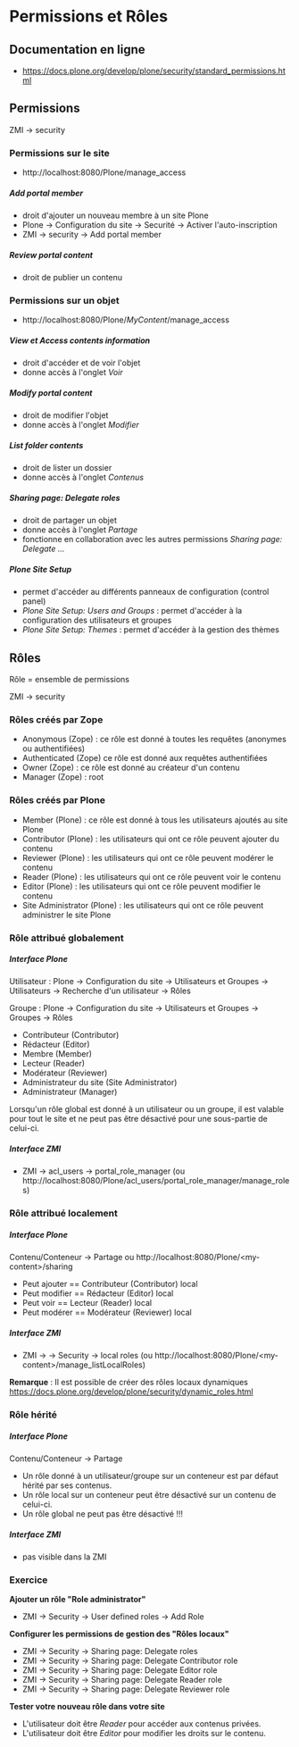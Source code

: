 Permissions et Rôles
==============================

Documentation en ligne
----------------------

- <https://docs.plone.org/develop/plone/security/standard_permissions.html>

Permissions
-----------

ZMI -> security 

### Permissions sur le site

- http://localhost:8080/Plone/manage_access

##### Add portal member


- droit d'ajouter un nouveau membre à un site Plone
- Plone -> Configuration du site -> Securité -> Activer l'auto-inscription
- ZMI -> security -> Add portal member

##### Review portal content

- droit de publier un contenu

### Permissions sur un objet


- http://localhost:8080/Plone/*MyContent*/manage_access

##### View et Access contents information

- droit d'accéder et de voir l'objet
- donne accès à l'onglet *Voir*

##### Modify portal content

- droit de modifier l'objet
- donne accès à l'onglet *Modifier*

##### List folder contents

- droit de lister un dossier
- donne accès à l'onglet *Contenus*

##### Sharing page: Delegate roles

- droit de partager un objet
- donne accès à l'onglet *Partage*
- fonctionne en collaboration avec les autres permissions *Sharing page: Delegate ...*

##### Plone Site Setup

- permet d'accéder au différents panneaux de configuration (control panel)
- *Plone Site Setup: Users and Groups* : permet d'accéder à la configuration des utilisateurs et groupes
- *Plone Site Setup: Themes* : permet d'accéder à la gestion des thèmes

Rôles
-----

Rôle = ensemble de permissions

ZMI -> security

### Rôles créés par Zope

- Anonymous (Zope) : ce rôle est donné à toutes les requêtes (anonymes ou authentifiées)
- Authenticated (Zope) ce rôle est donné aux requêtes authentifiées
- Owner (Zope) : ce rôle est donné au créateur d'un contenu
- Manager (Zope) : root

### Rôles créés par Plone   

- Member (Plone) : ce rôle est donné à tous les utilisateurs ajoutés au site Plone
- Contributor (Plone) : les utilisateurs qui ont ce rôle peuvent ajouter du contenu
- Reviewer (Plone) : les utilisateurs qui ont ce rôle peuvent  modérer le contenu
- Reader (Plone) : les utilisateurs qui ont ce rôle peuvent  voir le contenu
- Editor (Plone)  : les utilisateurs qui ont ce rôle peuvent  modifier le contenu
- Site Administrator (Plone) : les utilisateurs qui ont ce rôle peuvent administrer le site Plone

### Rôle attribué globalement

##### Interface Plone


Utilisateur :
    Plone -> Configuration du site -> Utilisateurs et Groupes -> Utilisateurs -> Recherche d'un utilisateur -> Rôles

Groupe :
    Plone -> Configuration du site -> Utilisateurs et Groupes -> Groupes -> Rôles

- Contributeur (Contributor)
- Rédacteur (Editor)
- Membre (Member)
- Lecteur (Reader)
- Modérateur (Reviewer)
- Administrateur du site (Site Administrator)
- Administrateur (Manager)

Lorsqu'un rôle global est donné à un utilisateur ou un groupe, il est valable pour tout le site et ne peut pas être désactivé pour une sous-partie de celui-ci.

##### Interface ZMI

- ZMI -> acl_users -> portal_role_manager (ou http://localhost:8080/Plone/acl_users/portal_role_manager/manage_roles)

### Rôle attribué localement

##### Interface Plone

Contenu/Conteneur -> Partage ou http://localhost:8080/Plone/\<my-content\>/sharing

- Peut ajouter == Contributeur (Contributor) local
- Peut modifier == Rédacteur (Editor) local
- Peut voir == Lecteur (Reader) local
- Peut modérer == Modérateur (Reviewer) local

##### Interface ZMI

- ZMI -> <my-content> -> Security -> local roles (ou http://localhost:8080/Plone/\<my-content\>/manage_listLocalRoles)

**Remarque** : Il est possible de créer des rôles locaux dynamiques <https://docs.plone.org/develop/plone/security/dynamic_roles.html>

### Rôle hérité

##### Interface Plone

Contenu/Conteneur -> Partage

- Un rôle donné à un utilisateur/groupe sur un conteneur est par défaut hérité par ses contenus.
- Un rôle local sur un conteneur peut être désactivé sur un contenu de celui-ci.
- Un rôle global ne peut pas être désactivé !!!

##### Interface ZMI

- pas visible dans la ZMI

### Exercice

**Ajouter un rôle "Role administrator"**

- ZMI -> Security -> User defined roles <Role administrator> -> Add Role

**Configurer les permissions de gestion des "Rôles locaux"**

- ZMI -> Security -> Sharing page: Delegate roles
- ZMI -> Security -> Sharing page: Delegate Contributor role
- ZMI -> Security -> Sharing page: Delegate Editor role
- ZMI -> Security -> Sharing page: Delegate Reader role
- ZMI -> Security -> Sharing page: Delegate Reviewer role

**Tester votre nouveau rôle dans votre site**

- L'utilisateur doit être *Reader* pour accéder aux contenus privées.
- L'utilisateur doit être *Editor* pour modifier les droits sur le contenu.
